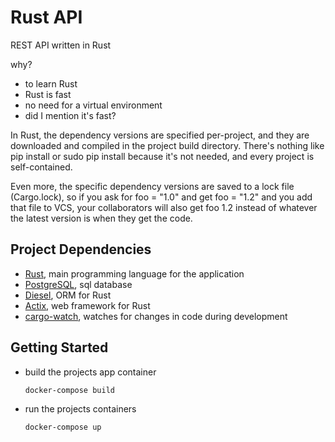 # Rust API 

REST API written in Rust

why?
-   to learn Rust
-   Rust is fast
-   no need for a virtual environment
-   did I mention it's fast?

In Rust, the dependency versions are specified per-project, and they are downloaded and compiled in the project build directory. There's nothing like pip install or sudo pip install because it's not needed, and every project is self-contained.

Even more, the specific dependency versions are saved to a lock file (Cargo.lock), so if you ask for foo = "1.0" and get foo = "1.2" and you add that file to VCS, your collaborators will also get foo 1.2 instead of whatever the latest version is when they get the code.

## Project Dependencies

*  [Rust](https://www.rust-lang.org/), main programming language for the application
*  [PostgreSQL](https://www.postgresql.org/), sql database
*  [Diesel](http://diesel.rs/), ORM for Rust
*  [Actix](https://actix.rs/), web framework for Rust
* [cargo-watch](https://github.com/watchexec/cargo-watch), watches for changes in code during development

## Getting Started

* build the projects app container

    ```shell
    docker-compose build
    ```

* run the projects containers

    ```shell
    docker-compose up
    ```